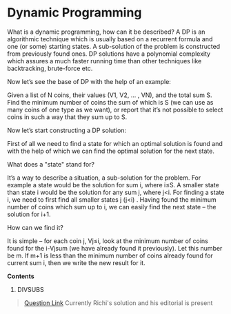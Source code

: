 ﻿# Dynamic Programming

What is a dynamic programming, how can it be described? A DP is an algorithmic technique which is usually based on a recurrent formula and one (or some) starting states. A sub-solution of the problem is constructed from previously found ones. DP solutions have a polynomial complexity which assures a much faster running time than other techniques like backtracking, brute-force etc.

Now let’s see the base of DP with the help of an example:

Given a list of N coins, their values (V1, V2, … , VN), and the total sum S. Find the minimum number of coins the sum of which is S (we can use as many coins of one type as we want), or report that it’s not possible to select coins in such a way that they sum up to S.

Now let’s start constructing a DP solution:

First of all we need to find a state for which an optimal solution is found and with the help of which we can find the optimal solution for the next state.

What does a "state" stand for?

It’s a way to describe a situation, a sub-solution for the problem. For example a state would be the solution for sum i, where i≤S. A smaller state than state i would be the solution for any sum j, where j<i. For finding a state i, we need to first find all smaller states j (j<i) . Having found the minimum number of coins which sum up to i, we can easily find the next state – the solution for i+1.

How can we find it?

It is simple – for each coin j, Vj≤i, look at the minimum number of coins found for the i-Vjsum (we have already found it previously). Let this number be m. If m+1 is less than the minimum number of coins already found for current sum i, then we write the new result for it.


**Contents**


1. DIVSUBS

> [Question Link](https://www.codechef.com/problems/DIVSUBS)
> Currently Richi's solution and his editorial is present








